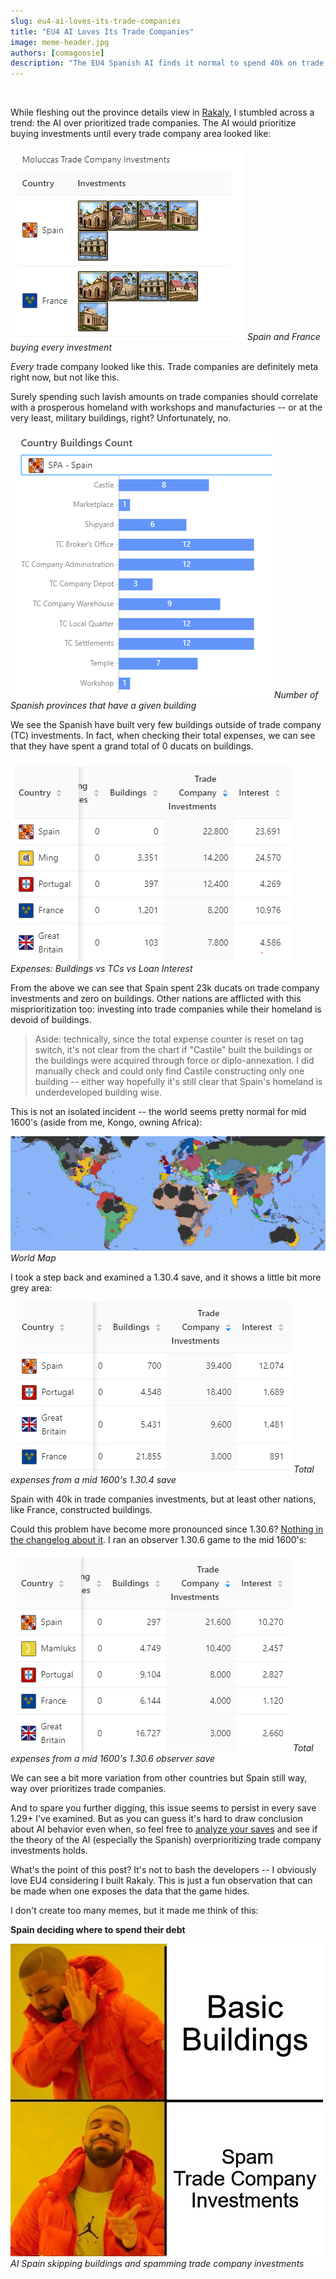 ```yaml
---
slug: eu4-ai-loves-its-trade-companies
title: "EU4 AI Loves Its Trade Companies"
image: meme-header.jpg
authors: [comagoosie]
description: "The EU4 Spanish AI finds it normal to spend 40k on trade company investments while neglecting to construct buildings in the homeland. And the Spanish aren't alone. Rakaly's province details view and expense table allows insight not possible in game and made this phenomenon obvious."
---
```


<div style={{textAlign: "center"}}>
  <img alt="" width={512} height={246} src={require("./meme-header.jpg").default} />
</div>

While fleshing out the province details view in [Rakaly](pathname:///), I stumbled across a trend: the AI over prioritized trade companies. The AI would prioritize buying investments until every trade company area looked like:

<!--truncate-->

[![Spain and France buying every investment](trade-companies.png)](trade-companies.png)
*Spain and France buying every investment*

_Every_ trade company looked like this. Trade companies are definitely meta right now, but not like this.

Surely spending such lavish amounts on trade companies should correlate with a prosperous homeland with workshops and manufacturies -- or at the very least, military buildings, right? Unfortunately, no.

[![Number of Spanish provinces that have a given building](spa-building-count.png)](spa-building-count.png)
*Number of Spanish provinces that have a given building*

We see the Spanish have built very few buildings outside of trade company (TC) investments. In fact, when checking their total expenses, we can see that they have spent a grand total of 0 ducats on buildings.

[![Expenses: Buildings vs TCs vs Loan Interest](expenses.png)](expenses.png)
*Expenses: Buildings vs TCs vs Loan Interest*

From the above we can see that Spain spent 23k ducats on trade company investments and zero on buildings. Other nations are afflicted with this misprioritization too: investing into trade companies while their homeland is devoid of buildings.

> Aside: technically, since the total expense counter is reset on tag switch, it's not clear from the chart if "Castile" built the buildings or the buildings were acquired through force or diplo-annexation. I did manually check and could only find Castile constructing only one building -- either way hopefully it's still clear that Spain's homeland is underdeveloped building wise.

This is not an isolated incident -- the world seems pretty normal for mid 1600's (aside from me, Kongo, owning Africa):

[![World Map](world-map.png)](world-map.png)
*World Map*

I took a step back and examined a 1.30.4 save, and it shows a little bit more grey area:

[![Total expenses from a mid 1600's 1.30.4 save](expenses2.png)](expenses2.png)
*Total expenses from a mid 1600's 1.30.4 save*

Spain with 40k in trade companies investments, but at least other nations, like France, constructed buildings.

Could this problem have become more pronounced since 1.30.6? [Nothing in the changelog about it](https://eu4.paradoxwikis.com/Patch_1.30.X#1.30.5). I ran an observer 1.30.6 game to the mid 1600's:

[![Total expenses from a mid 1600's 1.30.6 observer save](expenses3.png)](expenses3.png)
*Total expenses from a mid 1600's 1.30.6 observer save*

We can see a bit more variation from other countries but Spain still way, way over prioritizes trade companies.

And to spare you further digging, this issue seems to persist in every save 1.29+ I've examined. But as you can guess it's hard to draw conclusion about AI behavior even when, so feel free to [analyze your saves](pathname:///) and see if the theory of the AI (especially the Spanish) overprioritizing trade company investments holds.

What's the point of this post? It's not to bash the developers -- I obviously love EU4 considering I built Rakaly. This is just a fun observation that can be made when one exposes the data that the game hides.

I don't create too many memes, but it made me think of this:

**Spain deciding where to spend their debt** 

[![AI Spain skipping buildings and spamming trade company investments](meme2.jpg)](meme2.jpg)
*AI Spain skipping buildings and spamming trade company investments*

